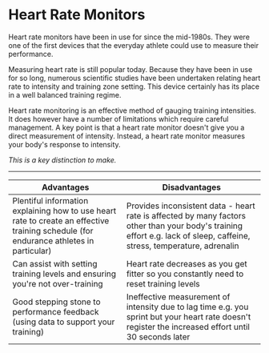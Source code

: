 # Heart Rate Monitors

Heart rate monitors have been in use for since the mid-1980s. They were one of the first devices that the everyday athlete could use to measure their performance.

Measuring heart rate is still popular today. Because they have been in use for so long, numerous scientific studies have been undertaken relating heart rate to intensity and training zone setting. This device certainly has its place in a well balanced training regime.

Heart rate monitoring is an effective method of gauging training intensities. It does however have a number of limitations which require careful management. A key point is that a heart rate monitor doesn't give you a direct measurement of intensity. Instead, a heart rate monitor measures your body's response to intensity.

_This is a key distinction to make._

---

| Advantages | Disadvantages |
| -- | -- |
| Plentiful information explaining how to use heart rate to create an effective training schedule (for endurance athletes in particular) | Provides inconsistent data - heart rate is affected by many factors other than your body's training effort e.g. lack of sleep, caffeine, stress, temperature, adrenalin |
| Can assist with setting training levels and ensuring you're not over-training | Heart rate decreases as you get fitter so you constantly need to reset training levels |
| Good stepping stone to performance feedback (using data to support your training) | Ineffective measurement of intensity due to lag time e.g. you sprint but your heart rate doesn't register the increased effort until 30 seconds later |
